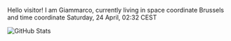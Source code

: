 Hello visitor! I am Giammarco, currently living in space coordinate Brussels and time coordinate Saturday, 24 April, 02:32 CEST

![GitHub Stats](https://github-readme-stats.vercel.app/api?username=grcasanova)
